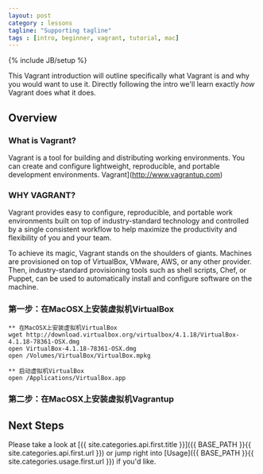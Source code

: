 ```yaml
---
layout: post
category : lessons
tagline: "Supporting tagline"
tags : [intro, beginner, vagrant, tutorial, mac]
---
```

{% include JB/setup %}


This Vagrant introduction will outline specifically  what Vagrant is and why you would want to use it.
Directly following the intro we'll learn exactly _how_ Vagrant does what it does.

## Overview

### What is Vagrant?

Vagrant is a tool for building and distributing working environments. You can create and configure lightweight, reproducible, and portable development environments. Vagrant](http://www.vagrantup.com)

### WHY VAGRANT?
Vagrant provides easy to configure, reproducible, and portable work environments built on top of industry-standard technology and controlled by a single consistent workflow to help maximize the productivity and flexibility of you and your team.

To achieve its magic, Vagrant stands on the shoulders of giants. Machines are provisioned on top of VirtualBox, VMware, AWS, or any other provider. Then, industry-standard provisioning tools such as shell scripts, Chef, or Puppet, can be used to automatically install and configure software on the machine.

### 第一步：在MacOSX上安装虚拟机VirtualBox

    ** 在MacOSX上安装虚拟机VirtualBox
    wget http://download.virtualbox.org/virtualbox/4.1.18/VirtualBox-4.1.18-78361-OSX.dmg
    open VirtualBox-4.1.18-78361-OSX.dmg
    open /Volumes/VirtualBox/VirtualBox.mpkg

    ** 启动虚拟机VirtualBox
    open /Applications/VirtualBox.app

### 第二步：在MacOSX上安装虚拟机Vagrantup

## Next Steps

Please take a look at [{{ site.categories.api.first.title }}]({{ BASE_PATH }}{{ site.categories.api.first.url }})
or jump right into [Usage]({{ BASE_PATH }}{{ site.categories.usage.first.url }}) if you'd like.